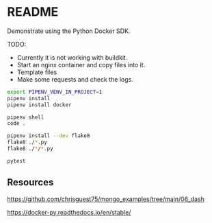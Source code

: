 # README

Demonstrate using the Python Docker SDK.  

TODO:

* Currently it is not working with buildkit.  
* Start an nginx container and copy files into it.  
* Template files  
* Make some requests and check the logs.  

```sh
export PIPENV_VENV_IN_PROJECT=1
pipenv install
pipenv install docker

pipenv shell
code . 
```



```sh
pipenv install --dev flake8  
flake8 ./*.py
flake8 ./*/*.py

pytest
```

## Resources


https://github.com/chrisguest75/mongo_examples/tree/main/06_dash

https://docker-py.readthedocs.io/en/stable/
